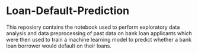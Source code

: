 # Loan-Default-Prediction

This reposiory contains the notebook used to perform exploratory data analysis and data preprocessing of past data on bank loan applicants which were then used to train a machine learning model to predict whether a bank loan borrower would default on their loans.

